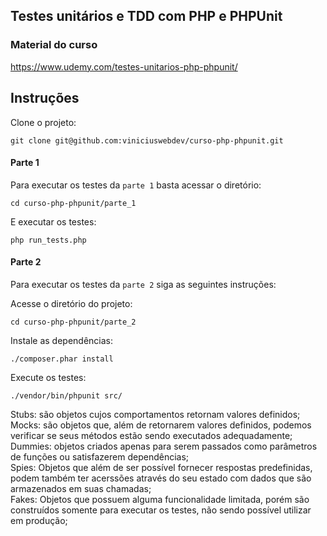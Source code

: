 
## Testes unitários e TDD com PHP e PHPUnit

### Material do curso
https://www.udemy.com/testes-unitarios-php-phpunit/

## Instruções

Clone o projeto:

`git clone git@github.com:viniciuswebdev/curso-php-phpunit.git`

#### Parte 1

Para executar os testes da `parte 1` basta acessar o diretório:

`cd curso-php-phpunit/parte_1`

E executar os testes:

`php run_tests.php`

#### Parte 2

Para executar os testes da `parte 2` siga as seguintes instruções:

 Acesse o diretório do projeto:
 
`cd curso-php-phpunit/parte_2`

 Instale as dependências:
 
`./composer.phar install`

 Execute os testes:
 
`./vendor/bin/phpunit src/`


Stubs: são objetos cujos comportamentos retornam valores definidos;  
Mocks: são objetos que, além de retornarem valores definidos, podemos
verificar se seus métodos estão sendo executados adequadamente;  
Dummies: objetos criados apenas para serem passados como parâmetros de
funções ou satisfazerem dependências;  
Spies: Objetos que além de ser possível fornecer respostas predefinidas, podem também ter acerssões através do seu estado com dados que são armazenados em suas chamadas;  
Fakes: Objetos que possuem alguma funcionalidade limitada, porém são construídos somente para executar os testes, não sendo possível utilizar em produção;
